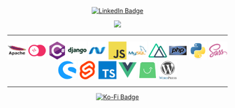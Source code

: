 <div align="center">
  <p>
  <a href="https://linkedin.com/in/simonstbarth">
    <img src="https://img.shields.io/badge/LinkedIn-blue?style=for-the-badge&logo=linkedin&logoColor=white" alt="LinkedIn Badge"/>
  </a>
  </p>
  <p>
  <img src="https://streak-stats.demolab.com?user=data5tream&theme=vue-dark&date_format=j%20M%5B%20Y%5D" />
  </p>
  <hr>
  <img src="https://github.com/devicons/devicon/blob/master/icons/apache/apache-original-wordmark.svg" title="Apache" alt="Apache" width="42" height="42"/>
  <img src="https://github.com/devicons/devicon/blob/master/icons/appwrite/appwrite-original.svg" title="appwrite" alt="appwrite" width="42" height="42"/>
  <img src="https://github.com/devicons/devicon/blob/master/icons/csharp/csharp-original.svg" title="C#" alt="C#" width="42" height="42"/>
  <img src="https://github.com/devicons/devicon/blob/master/icons/django/django-plain-wordmark.svg" title="django" alt="django" width="42" height="42"/>
  <img src="https://github.com/devicons/devicon/blob/master/icons/dot-net/dot-net-original.svg" title=".NET" alt=".NET" width="42" height="42"/>
  <img src="https://github.com/devicons/devicon/blob/master/icons/javascript/javascript-original.svg" title="JavaScript" alt="JavaScript" width="42" height="42"/>
  <img src="https://github.com/devicons/devicon/blob/master/icons/mysql/mysql-original-wordmark.svg" title="MySQL" alt="MySQL" width="42" height="42"/>
  <img src="https://github.com/devicons/devicon/blob/master/icons/nuxtjs/nuxtjs-original.svg" title="Nuxt" alt="Nuxt" width="42" height="42"/>
  <img src="https://github.com/devicons/devicon/blob/master/icons/php/php-original.svg" title="PHP" alt="PHP" width="42" height="42"/>
  <img src="https://github.com/devicons/devicon/blob/master/icons/python/python-original.svg" title="python" alt="python" width="42" height="42"/>
  <img src="https://github.com/devicons/devicon/blob/master/icons/sass/sass-original.svg" title="SASS" alt="SASS" width="42" height="42"/>
  <img src="https://github.com/devicons/devicon/blob/master/icons/shopware/shopware-original.svg" title="Shopware" alt="Shopware" width="42" height="42"/>
  <img src="https://github.com/devicons/devicon/blob/master/icons/svelte/svelte-original.svg" title="Svelte" alt="Svelte" width="42" height="42"/>
  <img src="https://github.com/devicons/devicon/blob/master/icons/typescript/typescript-original.svg" title="TypeScript" alt="TypeScript" width="42" height="42"/>
  <img src="https://github.com/devicons/devicon/blob/master/icons/vuejs/vuejs-original.svg" title="Vue" alt="Vue" width="42" height="42"/>
  <img src="https://github.com/devicons/devicon/blob/master/icons/vuestorefront/vuestorefront-original.svg" title="Vue Storefront" alt="Vue Storefront" width="42" height="42"/>
  <img src="https://github.com/devicons/devicon/blob/master/icons/wordpress/wordpress-original.svg" title="WordPress" alt="WordPress" width="42" height="42"/>
  <hr>
  <a href="https://ko-fi.com/V7V71JMH8">
    <img src="https://ko-fi.com/img/githubbutton_sm.svg" alt="Ko-Fi Badge"/>
  </a>
</div>
